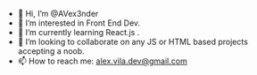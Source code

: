 - 👋 Hi, I’m @AVex3nder
- 👀 I’m interested in Front End Dev.
- 🌱 I’m currently learning React.js .
- 💞️ I’m looking to collaborate on any JS or HTML based projects accepting a noob.
- 📫 How to reach me: alex.vila.dev@gmail.com

<!---
AVex3nder/AVex3nder is a ✨ special ✨ repository because its `README.md` (this file) appears on your GitHub profile.
You can click the Preview link to take a look at your changes.
--->
